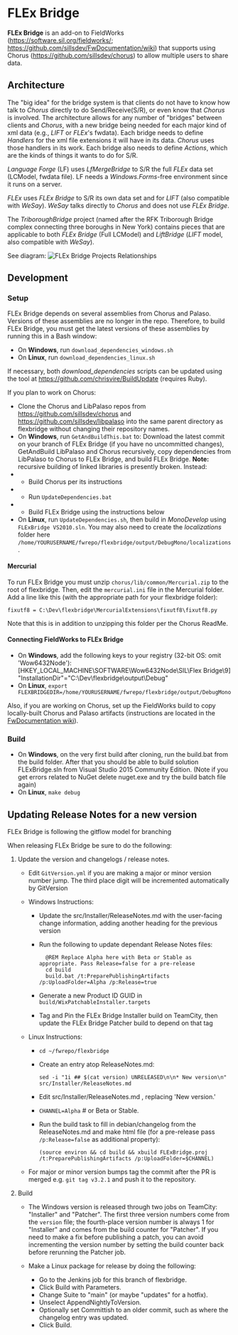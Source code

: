 # FLEx Bridge

**FLEx Bridge** is an add-on to FieldWorks (https://software.sil.org/fieldworks/; https://github.com/sillsdev/FwDocumentation/wiki)
that supports using Chorus (https://github.com/sillsdev/chorus) to allow multiple users to share data.

## Architecture

The "big idea" for the bridge system is that clients do not have to know how talk to *Chorus* directly to do Send/Receive(S/R), or even know that *Chorus* is involved. The architecture allows for any number of "bridges" between clients and *Chorus*, with a new bridge being needed for each major kind of xml data (e.g., *LIFT* or *FLEx*'s fwdata). Each bridge needs to define *Handlers* for the xml file extensions it will have in its data. *Chorus* uses those handlers in its work. Each bridge also needs to define *Actions*, which are the kinds of things it wants to do for S/R.

*Language Forge* (LF) uses *LfMergeBridge* to S/R the full *FLEx* data set (LCModel, fwdata file). LF needs a *Windows.Forms*-free environment since it runs on a server.

*FLEx* uses *FLEx Bridge* to S/R its own data set and for *LIFT* (also compatible with *WeSay*). *WeSay* talks directly to *Chorus* and does not use *FLEx Bridge*.

The *TriboroughBridge* project (named after the RFK Triborough Bridge complex connecting three boroughs in New York) contains pieces that are applicable to both *FLEx Bridge* (Full LCModel) and *LiftBridge* (*LIFT* model, also compatible with *WeSay*).

See diagram:
![FLEx Bridge Projects Relationships](FLExBridgeRepo.svg)

## Development

### Setup

FLEx Bridge depends on several assemblies from Chorus and Palaso.
Versions of these assemblies are no longer in the repo.
Therefore, to build FLEx Bridge, you must get the latest versions of these assemblies by running this in a Bash window:

- On **Windows**, run `download_dependencies_windows.sh`
- On **Linux**, run `download_dependencies_linux.sh`

If necessary, both *download_dependencies* scripts can be updated using the tool at https://github.com/chrisvire/BuildUpdate (requires Ruby).

If you plan to work on Chorus:

- Clone the Chorus and LibPalaso repos from https://github.com/sillsdev/chorus and https://github.com/sillsdev/libpalaso into the same parent directory as flexbridge without changing their repository names.
- On **Windows**, run `GetAndBuildThis.bat` to: Download the latest commit on your branch of FLEx Bridge (if you have no uncommitted changes), GetAndBuild LibPalaso and Chorus recursively, copy dependencies from LibPalaso to Chorus to FLEx Bridge, and build FLEx Bridge. **Note:** recursive building of linked libraries is presently broken. Instead:
- - Build Chorus per its instructions
- - Run `UpdateDependencies.bat`
- - Build FLEx Bridge using the instructions below
- On **Linux**, run `UpdateDependencies.sh`, then build in *MonoDevelop* using `FLExBridge VS2010.sln`. You may also need to create the *localizations* folder here `/home/YOURUSERNAME/fwrepo/flexbridge/output/DebugMono/localizations`.

#### Mercurial

To run FLEx Bridge you must unzip `chorus/lib/common/Mercurial.zip` to the root of flexbridge.  Then, edit the `mercurial.ini`
file in the Mercurial folder. Add a line like this (with the appropriate path for your flexbridge folder):

	fixutf8 = C:\Dev\flexbridge\MercurialExtensions\fixutf8\fixutf8.py

Note that this is in addition to unzipping this folder per the Chorus ReadMe.

#### Connecting FieldWorks to FLEx Bridge

- On **Windows**, add the following keys to your registry (32-bit OS: omit 'Wow6432Node\'):
[HKEY_LOCAL_MACHINE\SOFTWARE\Wow6432Node\SIL\Flex Bridge\9]
	"InstallationDir"="C:\Dev\flexbridge\output\Debug"
- On **Linux**, `export FLEXBRIDGEDIR=/home/YOURUSERNAME/fwrepo/flexbridge/output/DebugMono`

Also, if you are working on Chorus, set up the FieldWorks build to copy locally-built Chorus and Palaso artifacts
(instructions are located in the [FwDocumentation wiki](https://github.com/sillsdev/FwDocumentation/wiki)).

### Build

* On **Windows**, on the very first build after cloning, run the build.bat from the build folder. After that you should be able to build solution FLExBridge.sln from Visual Studio 2015 Community Edition. (Note if you get errors related to NuGet delete nuget.exe and try the build batch file again)
* On **Linux**, `make debug`

## Updating Release Notes for a new version

FLEx Bridge is following the gitflow model for branching

When releasing FLEx Bridge be sure to do the following:

1. Update the version and changelogs / release notes.

	- Edit `GitVersion.yml` if you are making a major or minor version number jump. The third place digit will be incremented automatically by GitVersion

	- Windows Instructions:
		- Update the src/Installer/ReleaseNotes.md with the user-facing change information, adding another heading for the previous version
        - Run the following to update dependant Release Notes files:
							
				@REM Replace Alpha here with Beta or Stable as appropriate. Pass Release=false for a pre-release
				cd build
				build.bat /t:PreparePublishingArtifacts /p:UploadFolder=Alpha /p:Release=true

		- Generate a new Product ID GUID in `build/WixPatchableInstaller.targets`
		- Tag and Pin the FLEx Bridge Installer build on TeamCity, then update the FLEx Bridge Patcher build to depend on that tag

	- Linux Instructions:

		- `cd ~/fwrepo/flexbridge`
		- Create an entry atop ReleaseNotes.md:

			`sed -i "1i ## $(cat version) UNRELEASED\n\n* New version\n" src/Installer/ReleaseNotes.md`

		- Edit src/Installer/ReleaseNotes.md , replacing 'New version.'

		- `CHANNEL=Alpha` # or Beta or Stable.

		- Run the build task to fill in debian/changelog from the ReleaseNotes.md and make html file (for a pre-release pass `/p:Release=false` as additional property):

			`(source environ && cd build && xbuild FLExBridge.proj /t:PreparePublishingArtifacts /p:UploadFolder=$CHANNEL)`
			
	- For major or minor version bumps tag the commit after the PR is merged e.g. `git tag v3.2.1` and push it to the repository.

2. Build

	- The Windows version is released through two jobs on TeamCity: "Installer" and "Patcher". The first three version numbers come from the `version` file; the fourth-place version number is always 1 for "Installer" and comes from the build counter for "Patcher". If you need to make a fix before publishing a patch, you can avoid incrementing the version number by setting the build counter back before rerunning the Patcher job.

	- Make a Linux package for release by doing the following:
		- Go to the Jenkins job for this branch of flexbridge.
		- Click Build with Parameters.
		- Change Suite to "main" (or maybe "updates" for a hotfix).
		- Unselect AppendNightlyToVersion.
		- Optionally set Committish to an older commit, such as where the changelog entry was updated.
		- Click Build.

